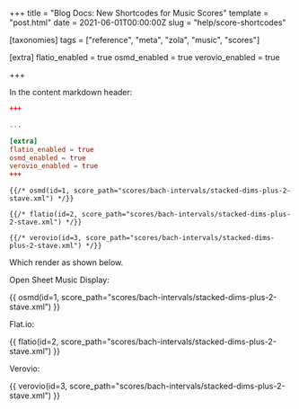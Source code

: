 +++
title = "Blog Docs: New Shortcodes for Music Scores"
template = "post.html"
date = 2021-06-01T00:00:00Z
slug = "help/score-shortcodes"

[taxonomies]
tags = ["reference", "meta", "zola", "music", "scores"]

[extra]
flatio_enabled = true
osmd_enabled = true
verovio_enabled = true

+++

In the content markdown header:
```toml
+++

...

[extra]
flatio_enabled = true
osmd_enabled = true
verovio_enabled = true
+++
```

```jinja2
{{/* osmd(id=1, score_path="scores/bach-intervals/stacked-dims-plus-2-stave.xml") */}}

{{/* flatio(id=2, score_path="scores/bach-intervals/stacked-dims-plus-2-stave.xml") */}}

{{/* verovio(id=3, score_path="scores/bach-intervals/stacked-dims-plus-2-stave.xml") */}}
```

Which render as shown below.

Open Sheet Music Display:

{{ osmd(id=1, score_path="scores/bach-intervals/stacked-dims-plus-2-stave.xml") }}

Flat.io:

{{ flatio(id=2, score_path="scores/bach-intervals/stacked-dims-plus-2-stave.xml") }}

Verovio:

{{ verovio(id=3, score_path="scores/bach-intervals/stacked-dims-plus-2-stave.xml") }}
